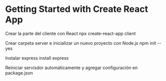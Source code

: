 # Getting Started with Create React App

Crear la parte del cliente con React
    npx create-react-app client

Crear carpeta server e inicializar un nuevo proyecto con Node.js
    npm init --yes

Instalar express
    install express

Reiniciar servisdor automáticamente y agregar configuración en package.json
